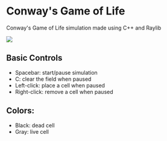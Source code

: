# Conway's Game of Life
Conway's Game of Life simulation made using C++ and Raylib

![](https://raw.githubusercontent.com/ShantanuBalse/Conways-Game-of-Life/master/screenshots/conway2.gif)

## Basic Controls
  - Spacebar: start/pause simulation
  - C: clear the field when paused
  - Left-click: place a cell when paused
  - Right-click: remove a cell when paused
  
## Colors:
  - Black: dead cell
  - Gray: live cell
